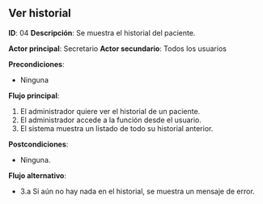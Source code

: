 ## Ver historial
**ID**: 04
**Descripción**: Se muestra el historial del paciente.

**Actor principal**: Secretario
**Actor secundario**: Todos los usuarios

**Precondiciones**:
* Ninguna

**Flujo principal**:
1. El administrador quiere ver el historial de un paciente.
1. El administrador accede a la función desde el usuario.
1. El sistema muestra un listado de todo su historial anterior.

**Postcondiciones**: 
* Ninguna.

**Flujo alternativo**:
* 3.a Si aún no hay nada en el historial, se muestra un mensaje de error.
